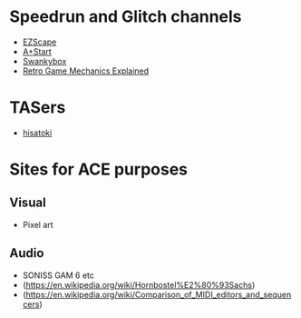 # Speedrun and Glitch channels
- [EZScape](https://www.youtube.com/channel/UCIyZiiHXIH7KkqfaDvBmG-Q)
- [A+Start](https://www.youtube.com/user/AandStart)
- [Swankybox](https://www.youtube.com/channel/UCF0SRAnWz56UBv-upYD0B5Q)
- [Retro Game Mechanics Explained](https://www.youtube.com/channel/UCwRqWnW5ZkVaP_lZF7caZ-g)

# TASers
- [hisatoki](https://www.youtube.com/channel/UC0r4CCjR-MjAc0UZ_0M-sAA)

# Sites for ACE purposes
## Visual
  - Pixel art
## Audio
  - SONISS GAM 6 etc
  - (https://en.wikipedia.org/wiki/Hornbostel%E2%80%93Sachs)
  - (https://en.wikipedia.org/wiki/Comparison_of_MIDI_editors_and_sequencers)
